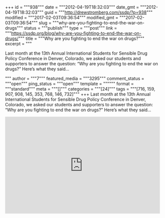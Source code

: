 +++
id = """938"""
date = """2012-04-19T18:32:03"""
date_gmt = """2012-04-19T18:32:03"""
guid = """http://drewstromberg.com/ssdp/?p=938"""
modified = """2017-02-03T09:36:54"""
modified_gmt = """2017-02-03T09:36:54"""
slug = """why-are-you-fighting-to-end-the-war-on-drugs"""
status = """publish"""
type = """post"""
link = """https://ssdp.org/blog/why-are-you-fighting-to-end-the-war-on-drugs/"""
title = """Why are you fighting to end the war on drugs?"""
excerpt = """<p>Last month at the 13th Annual International Students for Sensible Drug Policy Conference in Denver, Colorado, we asked our students and supporters to answer the question: &#8220;Why are you fighting to end the war on drugs?&#8221; Here&#8217;s what they said&#8230;</p>
"""
author = """7"""
featured_media = """3295"""
comment_status = """open"""
ping_status = """open"""
template = """"""
format = """standard"""
meta = """[]"""
categories = """[24]"""
tags = """[716, 159, 907, 908, 145, 353, 768, 146, 732]"""
+++
Last month at the 13th Annual International Students for Sensible Drug Policy Conference in Denver, Colorado, we asked our students and supporters to answer the question: &#8220;Why are you fighting to end the war on drugs?&#8221; Here&#8217;s what they said&#8230;



<iframe width="100%" height="315" frameborder="0" src="http://www.youtube.com/embed/tI4QxqtV-nI"></iframe>
